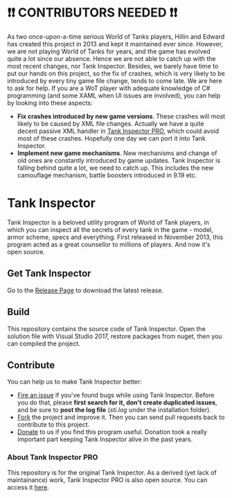 # :exclamation::exclamation: CONTRIBUTORS NEEDED :exclamation::exclamation:
As two once-upon-a-time serious World of Tanks players, Hillin and Edward has created this project in 2013 and kept it maintained ever since. However, we are not playing World of Tanks for years, and the game has evolved quite a lot since our absence. Hence we are not able to catch up with the most recent changes, nor Tank Inspector. Besides, we barely have time to put our hands on this project, so the fix of crashes, which is very likely to be introduced by every tiny game file change, tends to come late. 
We are here to ask for help. If you are a WoT player with adequate knowledge of C# programming (and some XAML when UI issues are involved), you can help by looking into these aspects:
- **Fix crashes introduced by new game versions**. These crashes will most likely to be caused by XML file changes. Actually we have a quite decent passive XML handler in [Tank Inspector PRO](https://github.com/smellyriver/tank-inspector-pro), which could avoid most of these crashes. Hopefully one day we can port it into Tank Inspector.
- **Implement new game mechanisms**. New mechanisms and change of old ones are constantly introduced by game updates. Tank Inspector is falling behind quite a lot, we need to catch up. This includes the new camouflage mechanism, battle boosters introduced in 9.19 etc.



# Tank Inspector
Tank Inspector is a beloved utility program of World of Tank players, in which you can inspect all the secrets of every tank in the game - model, armor scheme, specs and everything. First released in November 2013, this program acted as a great counsellor to millions of players.
And now it's open source.

## Get Tank Inspector
Go to the [Release Page](https://github.com/smellyriver/tankinspector/releases) to download the latest release.

## Build
This repository contains the source code of Tank Inspector. Open the solution file with Visual Studio 2017, restore packages from nuget, then you can compiled the project.

## Contribute
You can help us to make Tank Inspector better:
- [Fire an issue](https://github.com/smellyriver/tankinspector/issues) if you've found bugs while using Tank Inspector. Before you do that, please **first search for it, don't create duplicated issues**, and be sure to **post the log file** (*sti.log* under the installation folder).
- [Fork](https://github.com/smellyriver/tankinspector/new/master?readme=1#fork-destination-box) the project and improve it. Then you can send pull requests back to contribute to this project.
- [Donate](https://www.paypal.com/webapps/shoppingcart?flowlogging_id=4b7de2e4d8256&mfid=1494580630152_4b7de2e4d8256#/checkout/openButton) to us if you find this program useful. Donation took a really important part keeping Tank Inspector alive in the past years.

### About Tank Inspector PRO
This repository is for the original Tank Inspector. As a derived (yet lack of maintainance) work, Tank Inspector PRO is also open source. You can access it [here](https://github.com/smellyriver/tank-inspector-pro).
